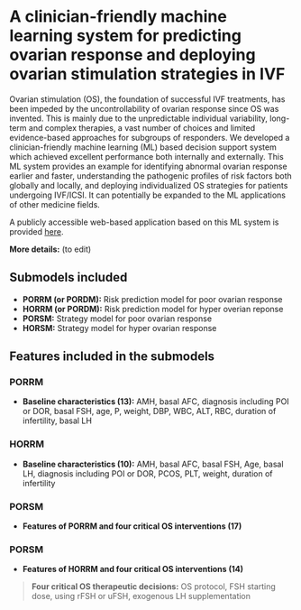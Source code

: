 # A clinician-friendly machine learning system for predicting ovarian response and deploying ovarian stimulation strategies in IVF
Ovarian stimulation (OS), the foundation of successful IVF treatments, has been impeded by the uncontrollability of ovarian response since OS was invented. This is mainly due to the unpredictable individual variability, long-term and complex therapies, a vast number of choices and limited evidence-based approaches for subgroups of responders. We developed a clinician-friendly machine learning (ML) based decision support system which achieved excellent performance both internally and externally. This ML system provides an example for identifying abnormal ovarian response earlier and faster, understanding the pathogenic profiles of risk factors both globally and locally, and deploying individualized OS strategies for patients undergoing IVF/ICSI. It can potentially be expanded to the ML applications of other medicine fields.  
  
A publicly accessible web-based application based on this ML system is provided [here](http://www.ovarianresp.top/ovarianresp/).  
  
**More details:** (to edit)
  
## Submodels included
- **PORRM (or PORDM):** Risk prediction model for poor ovarian response
- **HORRM (or PORDM):** Risk prediction model for hyper overian reponse
- **PORSM:** Strategy model for poor ovarian response
- **HORSM:** Strategy model for hyper ovarian response
## Features included in the submodels
### PORRM
- **Baseline characteristics (13):** AMH, basal AFC, diagnosis including POI or DOR, basal FSH, age, P, weight, DBP, WBC, ALT, RBC, duration of infertility, basal LH
### HORRM
- **Baseline characteristics (10):** AMH, basal AFC, basal FSH, Age, basal LH, diagnosis including POI or DOR, PCOS, PLT, weight, duration of infertility
### PORSM
- **Features of PORRM and four critical OS interventions (17)**
### PORSM
- **Features of HORRM and four critical OS interventions (14)**
> **Four critical OS therapeutic decisions:**  OS protocol, FSH starting dose, using rFSH or uFSH, exogenous LH supplementation
